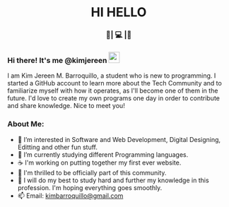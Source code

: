 <div align="center">
  <h1> HI HELLO</h1> 
</div>

<h3 align = "center"> 🐸| 💻 |🐸</h3>

### Hi there! It's me @kimjereen <img src="https://media.giphy.com/media/hvRJCLFzcasrR4ia7z/giphy.gif" width="25px">

I am Kim Jereen M. Barroquillo, a student who is new to programming. I started a GitHub account to learn more about the Tech Community and to familiarize myself with how it operates, as I'll become one of them in the future. I'd love to create my own programs one day in order to contribute and share knowledge. Nice to meet you! 

### About Me:

- 👀 I’m interested in Software and Web Development, Digital Designing, Editting and other fun stuff.
- 🌱 I’m currently studying different Programming languages.
- ☕ I'm working on putting together my first ever website.
- 💞️ I'm thrilled to be officially part of this community. 
- 🚀 I will do my best to study hard and further my knowledge in this profession. I'm hoping everything goes smoothly.
- 📫 Email: kimbarroquillo@gmail.com

<!---
kimjereen/kimjereen is a ✨ special ✨ repository because its `README.md` (this file) appears on your GitHub profile.
You can click the Preview link to take a look at your changes.
--->
